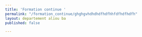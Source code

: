 ```yaml
---
title: 'Formation continue '
permalink: "/formation_continue/ghghgvhdhdhdfhdfhhfdfhdfhdfh"
layout: departement aliou ba
published: false

---
```

